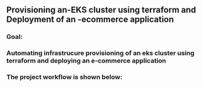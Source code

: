 ## Provisioning an-EKS cluster using terraform and Deployment of an -ecommerce application


### Goal:

### Automating infrastrucure provisioning of an eks cluster using terraform and deploying an e-commerce application  

### The project workflow is shown below:
